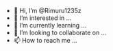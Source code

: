 - 👋 Hi, I’m @Rimuru1235z
- 👀 I’m interested in ...
- 🌱 I’m currently learning ...
- 💞️ I’m looking to collaborate on ...
- 📫 How to reach me ...

<!---
Rimuru1235z/Rimuru1235z is a ✨ special ✨ repository because its `README.md` (this file) appears on your GitHub profile.
You can click the Preview link to take a look at your changes.
--->
